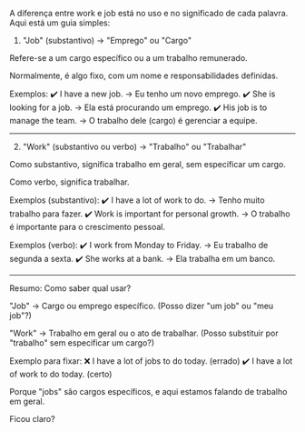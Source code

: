 A diferença entre work e job está no uso e no significado de cada palavra. Aqui está um guia simples:

1. "Job" (substantivo) → "Emprego" ou "Cargo"

Refere-se a um cargo específico ou a um trabalho remunerado.

Normalmente, é algo fixo, com um nome e responsabilidades definidas.


Exemplos:
✔️ I have a new job. → Eu tenho um novo emprego.
✔️ She is looking for a job. → Ela está procurando um emprego.
✔️ His job is to manage the team. → O trabalho dele (cargo) é gerenciar a equipe.


---

2. "Work" (substantivo ou verbo) → "Trabalho" ou "Trabalhar"

Como substantivo, significa trabalho em geral, sem especificar um cargo.

Como verbo, significa trabalhar.


Exemplos (substantivo):
✔️ I have a lot of work to do. → Tenho muito trabalho para fazer.
✔️ Work is important for personal growth. → O trabalho é importante para o crescimento pessoal.

Exemplos (verbo):
✔️ I work from Monday to Friday. → Eu trabalho de segunda a sexta.
✔️ She works at a bank. → Ela trabalha em um banco.


---

Resumo: Como saber qual usar?

"Job" → Cargo ou emprego específico. (Posso dizer "um job" ou "meu job"?)

"Work" → Trabalho em geral ou o ato de trabalhar. (Posso substituir por "trabalho" sem especificar um cargo?)


Exemplo para fixar:
❌ I have a lot of jobs to do today. (errado)
✔️ I have a lot of work to do today. (certo)

Porque "jobs" são cargos específicos, e aqui estamos falando de trabalho em geral.

Ficou claro?

